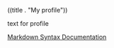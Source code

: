 ((title . "My profile"))

<style>#profile{text-decoration:underline}</style>

text for profile

[Markdown Syntax Documentation](https://daringfireball.net/projects/markdown/syntax)

